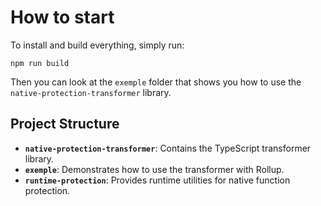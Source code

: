 # How to start

To install and build everything, simply run:

```shell
npm run build
```

Then you can look at the `exemple` folder that shows you how to use the `native-protection-transformer` library.

## Project Structure

- **`native-protection-transformer`**: Contains the TypeScript transformer library.
- **`exemple`**: Demonstrates how to use the transformer with Rollup.
- **`runtime-protection`**: Provides runtime utilities for native function protection.